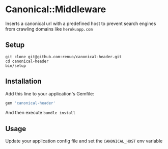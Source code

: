 # Canonical::Middleware

Inserts a canonical url with a predefined host to prevent
search engines from crawling domains like `herokuapp.com`

## Setup

```
git clone git@github.com:renuo/canonical-header.git
cd canonical-header
bin/setup
```

## Installation

Add this line to your application's Gemfile:

```ruby
gem 'canonical-header'
```

And then execute `bundle install`

## Usage

Update your application config file and set the `CANONICAL_HOST` env variable


